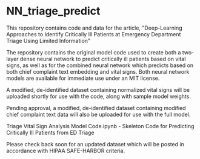 # NN_triage_predict
This repository contains code and data for the article, "Deep-Learning Approaches to Identify Critically Ill Patients at 
Emergency Department Triage Using Limited Information"

The repository contains the original model code used to create both a two-layer dense neural network to predict critically ill patients based on vital signs, as well as for the combined neural network which predicts based on both chief complaint text embedding and vital signs.  Both neural network models are available for immediate use under an MIT license.

A modified, de-identified dataset containing normalized vital signs will be uploaded shortly for use with the code, along with sample model weights.

Pending approval, a modified, de-identified dataset containing modified chief complaint text data will also be uploaded for use with the full model.

Triage Vital Sign Analysis Model Code.ipynb - Skeleton Code for Predicting Critically Ill Patients from ED Triage

Please check back soon for an updated dataset which will be posted in accordance with HIPAA SAFE-HARBOR criteria.
